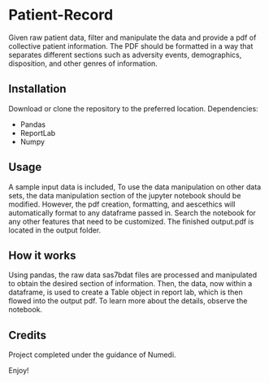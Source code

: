 # Patient-Record
Given raw patient data, filter and manipulate the data and provide a pdf of collective patient information. The PDF should be formatted in a way that separates different sections such as adversity events, demographics, disposition, and other genres of information. 

## Installation
Download or clone the repository to the preferred location. 
Dependencies:
- Pandas
- ReportLab
- Numpy

## Usage
A sample input data is included,  To use the data manipulation on other data sets, the data manipulation section of the jupyter notebook should be modified. However, the pdf creation, formatting, and aescethics will automatically format to any dataframe passed in. Search the notebook for any other features that need to be customized. The finished output.pdf is located in the output folder.

## How it works
Using pandas, the raw data sas7bdat files are processed and manipulated to obtain the desired section of information. Then, the data, now within a dataframe, is used to create a Table object in report lab, which is then flowed into the output pdf. To learn more about the details, observe the notebook.

## Credits
Project completed under the guidance of Numedi. 

Enjoy!

